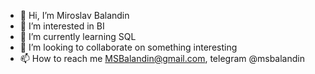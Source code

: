 - 👋 Hi, I’m Miroslav Balandin
- 👀 I’m interested in BI 
- 🌱 I’m currently learning SQL
- 💞️ I’m looking to collaborate on something interesting
- 📫 How to reach me MSBalandin@gmail.com, telegram @msbalandin
<!---
MSBalandin/MSBalandin is a ✨ special ✨ repository because its `README.md` (this file) appears on your GitHub profile.
You can click the Preview link to take a look at your changes.
--->
